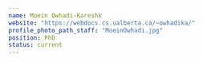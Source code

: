 ```yaml
---
name: Moein Owhadi-Kareshk
website: "https://webdocs.cs.ualberta.ca/~owhadika/"
profile_photo_path_staff: "MoeinOwhadi.jpg"
position: PhD
status: current
---
```

